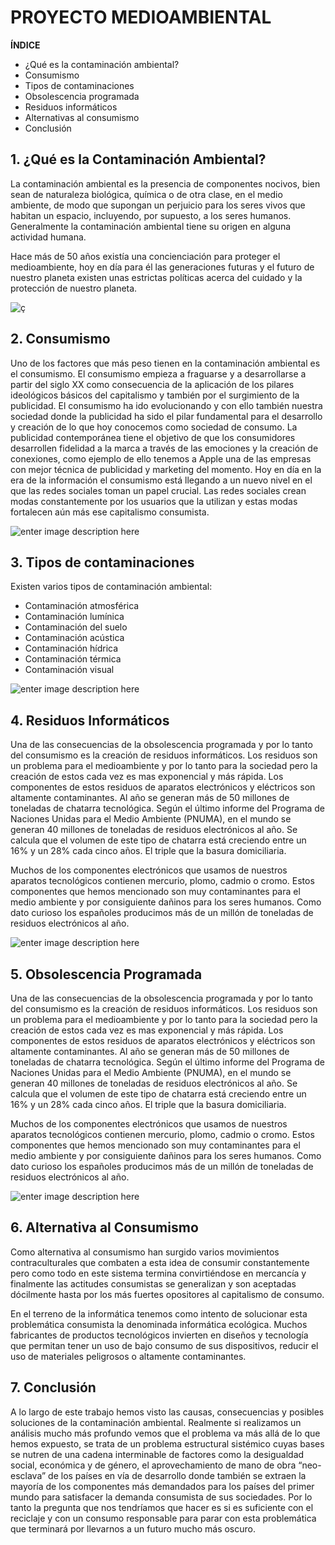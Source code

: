 
# **PROYECTO MEDIOAMBIENTAL**

**ÍNDICE** 
- ¿Qué es la contaminación ambiental?
- Consumismo
- Tipos de contaminaciones
- Obsolescencia programada
- Residuos informáticos
- Alternativas al consumismo
- Conclusión


## 1. ¿Qué es la Contaminación Ambiental?
La contaminación ambiental es la presencia de componentes nocivos, bien sean de naturaleza biológica, química o de otra clase, en el medio ambiente, de modo que supongan un perjuicio para los seres vivos que habitan un espacio, incluyendo, por supuesto, a los seres humanos. Generalmente la contaminación ambiental tiene su origen en alguna actividad humana.

Hace más de 50 años existía una concienciación para proteger el medioambiente, hoy en día para él las generaciones futuras y el futuro de nuestro planeta existen unas estrictas políticas acerca del cuidado y la protección de nuestro planeta.

![ç](https://statics-cuidateplus.marca.com/cms/styles/ratio_43/azblob/contaminacion-ilustracion.jpg.webp?itok=l0elgOfc)

## 2. Consumismo
Uno de los factores que más peso tienen en la contaminación ambiental es el consumismo.
El consumismo empieza a fraguarse y a desarrollarse a partir del siglo XX como consecuencia de la aplicación de los pilares ideológicos básicos del capitalismo y también por el surgimiento de la publicidad.
El consumismo ha ido evolucionando y con ello también nuestra sociedad donde la publicidad ha sido el pilar fundamental para el desarrollo y creación de lo que hoy conocemos como sociedad de consumo. La publicidad contemporánea tiene el objetivo de que los consumidores desarrollen fidelidad a la marca a través de las emociones y la creación de conexiones, como ejemplo de ello tenemos a Apple una de las empresas con mejor técnica de publicidad y marketing del momento.
Hoy en día en la era de la información el consumismo está llegando a un nuevo nivel en el que las redes sociales toman un papel crucial. Las redes sociales crean modas constantemente por los usuarios que la utilizan y estas modas fortalecen aún más ese capitalismo consumista.


![enter image description here](https://www.greenpeace.org/static/planet4-mexico-stateless/2020/02/067ff294-gp0sttzsj.jpg)

## 3. Tipos de contaminaciones

Existen varios tipos de contaminación ambiental:
- Contaminación atmosférica
- Contaminación lumínica
- Contaminación del suelo 
- Contaminación acústica
- Contaminación hídrica
- Contaminación térmica
- Contaminación visual

![**enter image description here**](https://www.lifeder.com/wp-content/uploads/2021/09/tipos-de-contaminacion-imagen.jpg)

## 4. Residuos Informáticos
Una de las consecuencias de la obsolescencia programada y por lo tanto del consumismo es la creación de residuos informáticos. Los residuos son un problema para el medioambiente y por lo tanto para la sociedad pero la creación de estos cada vez es mas exponencial y más rápida. Los componentes de estos residuos de aparatos electrónicos y eléctricos son altamente contaminantes. 
Al año se generan más de 50 millones de toneladas de chatarra tecnológica.
Según el último informe del Programa de Naciones Unidas para el Medio Ambiente (PNUMA), en el mundo se generan 40 millones de toneladas de residuos electrónicos al año. Se calcula que el volumen de este tipo de chatarra está creciendo entre un 16% y un 28% cada cinco años. El triple que la basura domiciliaria. 

Muchos de los componentes electrónicos que usamos de nuestros aparatos tecnológicos contienen mercurio, plomo, cadmio o cromo.
Estos componentes que hemos mencionado son muy contaminantes para el medio ambiente y por consiguiente dañinos para los seres humanos.
Como dato curioso los españoles producimos más de un millón de toneladas de residuos electrónicos al año.


![enter image description here](https://www.nationalgeographic.com.es/medio/2018/09/28/vertedero-de-basura-electronica-paises-bajos_ba0f44db_1280x853.jpg)


## 5. Obsolescencia Programada
Una de las consecuencias de la obsolescencia programada y por lo tanto del consumismo es la creación de residuos informáticos. Los residuos son un problema para el medioambiente y por lo tanto para la sociedad pero la creación de estos cada vez es mas exponencial y más rápida. Los componentes de estos residuos de aparatos electrónicos y eléctricos son altamente contaminantes. 
Al año se generan más de 50 millones de toneladas de chatarra tecnológica.
Según el último informe del Programa de Naciones Unidas para el Medio Ambiente (PNUMA), en el mundo se generan 40 millones de toneladas de residuos electrónicos al año. Se calcula que el volumen de este tipo de chatarra está creciendo entre un 16% y un 28% cada cinco años. El triple que la basura domiciliaria. 

Muchos de los componentes electrónicos que usamos de nuestros aparatos tecnológicos contienen mercurio, plomo, cadmio o cromo.
Estos componentes que hemos mencionado son muy contaminantes para el medio ambiente y por consiguiente dañinos para los seres humanos.
Como dato curioso los españoles producimos más de un millón de toneladas de residuos electrónicos al año.


![enter image description here](https://www.nationalgeographic.com.es/medio/2018/09/28/vertedero-de-basura-electronica-paises-bajos_ba0f44db_1280x853.jpg)

## **6. Alternativa al Consumismo**
Como alternativa al consumismo han surgido varios movimientos contraculturales que combaten a esta idea de consumir constantemente pero como todo en este sistema termina convirtiéndose en mercancía y finalmente las actitudes consumistas se generalizan y son
aceptadas dócilmente hasta por los más fuertes opositores al capitalismo de consumo.

En el terreno de la informática tenemos como intento de solucionar esta problemática consumista la denominada informática ecológica.
Muchos fabricantes de productos tecnológicos invierten en diseños y tecnología que permitan tener un uso de bajo consumo de sus dispositivos, reducir el uso de materiales peligrosos o altamente contaminantes.



## 7. Conclusión
A lo largo de este trabajo hemos visto las causas, consecuencias y posibles soluciones de la contaminación ambiental.
Realmente si realizamos un análisis mucho más profundo vemos que el problema va más allá de lo que hemos expuesto, se trata de un problema estructural sistémico cuyas bases se nutren de una cadena interminable de factores como la desigualdad social, económica y de género, el aprovechamiento de mano de obra “neo-esclava” de los países en vía de desarrollo donde también se extraen la mayoría de los componentes más demandados para los países del primer mundo para satisfacer la demanda consumista de sus sociedades.
Por lo tanto la pregunta que nos tendríamos que hacer es si es suficiente con el reciclaje y con un consumo responsable para parar con esta problemática que terminará por llevarnos a un futuro mucho más oscuro.

<!--stackedit_data:
eyJoaXN0b3J5IjpbLTE1MzI0NzgxNjUsLTE3Nzc1MjA0OSwtMT
E4OTQ4MzA0MywtMjA3NTIwNjMwMSwtNjgyMTE0MjcsLTE3MTE5
MjU1ODVdfQ==
-->
